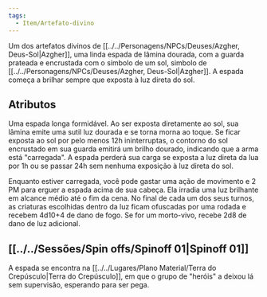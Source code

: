 ```yaml
---
tags:
  - Item/Artefato-divino
---
```

Um dos artefatos divinos de [[../../Personagens/NPCs/Deuses/Azgher, Deus-Sol|Azgher]], uma linda espada de lâmina dourada, com a guarda prateada e encrustada com o símbolo de um sol, simbolo de [[../../Personagens/NPCs/Deuses/Azgher, Deus-Sol|Azgher]]. A espada começa a brilhar sempre que exposta à luz direta do sol.

## Atributos
Uma espada longa formidável. Ao ser exposta diretamente ao sol, sua lâmina emite uma sutil luz dourada e se torna morna ao toque. Se ficar exposta ao sol por pelo menos 12h ininterruptas, o contorno do sol encrustado em sua guarda emitirá um brilho dourado, indicando que a arma está "carregada". A espada perderá sua carga se exposta a luz direta da lua por 1h ou se passar 24h sem nenhuma exposição à luz direta do sol.

Enquanto estiver carregada, você pode gastar uma ação de movimento e 2 PM para erguer a espada acima de sua cabeça. Ela irradia uma luz brilhante em alcance médio até o fim da cena. No final de cada um dos seus turnos, as criaturas escolhidas dentro da luz ficam ofuscadas por uma rodada e recebem 4d10+4 de dano de fogo. Se for um morto-vivo, recebe 2d8 de dano de luz adicional.
## [[../../Sessões/Spin offs/Spinoff 01|Spinoff 01]]

A espada se encontra na [[../../Lugares/Plano Material/Terra do Crepúsculo|Terra do Crepúsculo]], em que o grupo de "heróis" a deixou lá sem supervisão, esperando para ser pega.

